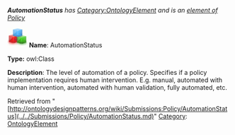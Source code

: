 ___AutomationStatus__ has [Category:OntologyElement](../../Category/OntologyElement.md "Category:OntologyElement") and is an [element of](../../Property/ElementOf.md "Property:ElementOf") [Policy](../../Submissions/Policy.md "Submissions:Policy")_


  




[![Class](../../images/thumb/2/27/Class.gif/45px-Class.gif)](../../Image/Class.gif.md "Class")
__Name__: AutomationStatus 


__Type:__ owl:Class 


__Description__: The level of automation of a policy. Specifies if a policy implementation requires human intervention. E.g. manual, automated with human intervention, automated with human validation, fully automated, etc. 





Retrieved from "[http://ontologydesignpatterns.org/wiki/Submissions:Policy/AutomationStatus](../../Submissions/Policy/AutomationStatus.md)"
 [Category](http://ontologydesignpatterns.org/wiki/Special:Categories "Special:Categories"): [OntologyElement](../../Category/OntologyElement.md "Category:OntologyElement")